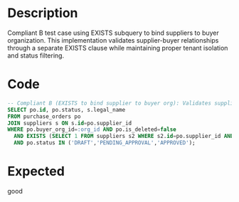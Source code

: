 # Description
Compliant B test case using EXISTS subquery to bind suppliers to buyer organization. This implementation validates supplier-buyer relationships through a separate EXISTS clause while maintaining proper tenant isolation and status filtering.

# Code
```sql
-- Compliant B (EXISTS to bind supplier to buyer org): Validates supplier ownership
SELECT po.id, po.status, s.legal_name
FROM purchase_orders po
JOIN suppliers s ON s.id=po.supplier_id
WHERE po.buyer_org_id=:org_id AND po.is_deleted=false
  AND EXISTS (SELECT 1 FROM suppliers s2 WHERE s2.id=po.supplier_id AND s2.buyer_org_id=:org_id AND s2.is_deleted=false)
  AND po.status IN ('DRAFT','PENDING_APPROVAL','APPROVED');
```

# Expected
good